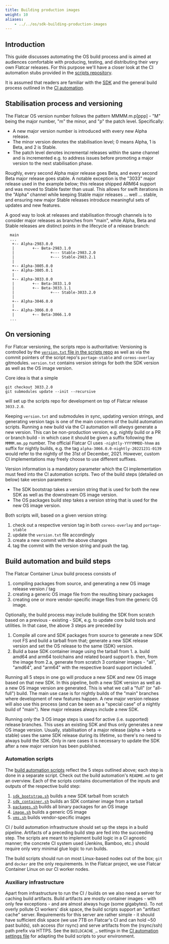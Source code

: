 ```yaml
---
title: Building production images
weight: 10
aliases:
    - ../../os/sdk-building-production-images
---
```



## Introduction

This guide discusses automating the OS build process and is aimed at audiences comfortable with producing, testing, and distributing their very own Flatcar releases. For this purpose we'll have a closer look at the CI automation stubs provided in the [scripts repository][scripts-repo-ci].

It is assumed that readers are familiar with the [SDK][mod-cl] and the general build process outlined in the [CI automation][scripts-repo-ci].


## Stabilisation process and versioning

The Flatcar OS version number follows the pattern MMMM.m.p[ppp] - "M" being the major number, "m" the minor, and "p" the patch level.
Specifically:
- A new major version number is introduced with every new Alpha release.
- The minor version denotes the stabilisation level; 0 means Alpha, 1 is Beta, and 2 is Stable.
- The patch level denotes incremental releases within the same channel and is incremented e.g. to address issues before promoting a major version to the next stabilisation phase.

Roughly, every second Alpha major release goes Beta, and every second Beta major release goes stable.
A notable exception is the "3033" major release used in the example below; this release shipped ARM64 support and was moved to Stable faster than usual.
This allows for swift iterations in the "Alpha" channel while keeping Stable major releases … well … stable, and ensuring new major Stable releases introduce meaningful sets of updates and new features.

A good way to look at releases and stabilisation through channels is to consider major releases as branches from "main", while Alpha, Beta and Stable releases are distinct points in the lifecycle of a release branch:
```
  main
  ...
   +-- Alpha-2983.0.0
   |        +-- Beta-2983.1.0
   |                +--- Stable-2983.2.0
   |                +--- Stable-2983.2.1
   |
   +-- Alpha-3005.0.0
   +-- Alpha-3005.0.1
   |
   +-- Alpha-3033.0.0
   |        +-- Beta-3033.1.0
   |        +-- Beta-3033.1.1
   |                +--- Stable-3033.2.0
   |
   +-- Alpha-3046.0.0
   |
   +-- Alpha-3066.0.0
   |        +-- Beta-3066.1.0
  ...
```


## On versioning

For Flatcar versioning, the scripts repo is authoritative: 
Versioning is controlled by the [`version.txt` file in the scripts repo](https://github.com/flatcar-linux/scripts/blob/main/sdk_container/.repo/manifests/version.txt) as well as via the commit pointers of the script repo's `portage-stable` and `coreos-overlay` gitmodules.
`version.txt` contains version strings for both the SDK version as well as the OS image version.

Core idea is that a simple
```shell
git checkout 3033.2.0
git submodules update --init --recursive
```
will set up the scripts repo for development on top of Flatcar release `3033.2.0`.

Keeping `version.txt` and submodules in sync, updating version strings, and generating version tags is one of the main concerns of the build automation scripts.
Running a new build via the CI automation will *always* generate a new version.
This can be non-production version, e.g. nightly build or a PR or branch build - in which case it should be given a suffix following the `MMMM.mm.pp` number.
The official Flatcar CI uses `-nightly-YYYYMMDD-hhmm` as suffix for nightly builds, e.g. the tag `alpha-3066.0.0-nightly-20221231-0139` would refer to the nightly of the 31st of December, 2021.
However, custom CI implementations may freely choose to use different suffixes.


Version information is a mandatory parameter which the CI implementation must feed into the CI automation scripts. Two of the build steps (detailed on below) take version parameters:
- The SDK bootstrap takes a version string that is used for both the new SDK as well as the downstream OS image version.
- The OS packages build step takes a version string that is used for the new OS image version.

Both scripts will, based on a given version string:
1. check out a respective version tag in both `coreos-overlay` and `portage-stable`
2. update the `version.txt` file accordingly
3. create a new commit with the above changes
4. tag the commit with the version string and push the tag.


## Build automation and build steps

The Flatcar Container Linux build process consists of

1. compiling packages from source, and generating a new OS image release version / tag
2. creating a generic OS image file from the resulting binary packages
3. creating one or more vendor-specific image files from the generic OS image.


Optionally, the build process may include building the SDK from scratch based on a previous - existing - SDK, e.g. to update core build tools and utilities.
In that case, the above 3 steps are preceded by

1. Compile all core and SDK packages from source to generate a new SDK root FS and build a tarball from that; generate a new SDK release version and set the OS release to the same (SDK) version.
2. Build a base SDK container image using the tarball from 1.
   a. build amd64 and arm64 toolchains and related board support
   b. then, from the image from 2.a, generate from scratch 3 container images - "all", "amd64", and "arm64" with the respective board support included.


Running all 5 steps in one go will produce a new SDK and new OS image based on that new SDK.
In this pipeline, both a new SDK version as well as a new OS image version are generated.
This is what we call a "full" (or "all-full") build.
The main use case is for nightly builds of the "main" branches where development of new features happen.
A new major version release will also use this process (and can be seen as a "special case" of a nightly build of "main").
New major releases always include a new SDK.

Running only the 3 OS image steps is used for active (i.e. supported) release branches.
This uses an existing SDK and thus only generates a new OS image version.
Usually, stabilisation of a major release (alpha -> beta -> stable) uses the same SDK release during its lifetime, so there's no need to always build the SDK.
Only in rare cases it is necessary to update the SDK after a new major version has been published.


### Automation scripts

The [build automation scripts][scripts-repo-ci] reflect the 5 steps outlined above; each step is done in a separate script.
Check out the build automation's `README.md` to get an overview.
Each of the scripts contains documentation of the inputs and outputs of the respective build step:

1. [`sdk_bootstrap.sh`](https://github.com/flatcar-linux/scripts/blob/main/ci-automation/sdk_bootstrap.sh) builds a new SDK tarball from scratch
2. [`sdk_container.sh`](https://github.com/flatcar-linux/scripts/blob/main/ci-automation/sdk_container.sh) builds an SDK container image from a tarball
3. [`packages.sh`](https://github.com/flatcar-linux/scripts/blob/main/ci-automation/packages.sh) builds all binary packages for an OS image
4. [`image.sh`](https://github.com/flatcar-linux/scripts/blob/main/ci-automation/image.sh) builds a generic OS image
5. [`vms.sh`](https://github.com/flatcar-linux/scripts/blob/main/ci-automation/vms.sh) builds vendor-specific images

CI / build automation infrastructure should set up the steps in a build pipeline.
Artifacts of a preceding build step are fed into the succeeding step.
The scripts are meant to implement build logic in a CI agnostic manner; the concrete CI system used (Jenkins, Bamboo, etc.) should require only very minimal glue logic to run builds.

The build scripts should run on most Linux-based nodes out of the box; `git` and `docker` are the only requirements.
In the Flatcar project, we use Flatcar Container Linux on our CI worker nodes.


### Auxiliary infrastructure

Apart from infrastructure to run the CI / builds on we also need a server for caching build artifacts.
Build artifacts are mostly container images - with only few exceptions - and are almost always huge (some gigabytes).
To not overly pollute CI workers' disk space, the build scripts support an "artifact cache" server.
Requirements for this server are rather simple - it should have sufficient disk space (we use 7TB on Flatcar's CI and can hold ~50 past builds), ssh access (for rsync) and serve artifacts from the (rsync/ssh) path prefix via HTTPS.
See the `BUILDCACHE_…` settings in the [CI automation settings file](https://github.com/flatcar-linux/scripts/blob/main/ci-automation/ci-config.env) for adapting the build scripts to your environment.

[scripts-repo-ci]: https://github.com/flatcar-linux/scripts/tree/main/ci-automation
[mod-cl]: sdk-modifying-flatcar.md
